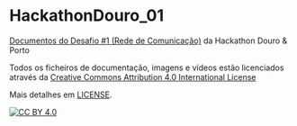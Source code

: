 # HackathonDouro_01
[Documentos do Desafio #1 (Rede de Comunicação)](docs/index.md) da Hackathon Douro &amp; Porto


Todos os ficheiros de documentação, imagens e vídeos estão licenciados através da [Creative Commons Attribution 4.0 International License](http://creativecommons.org/licenses/by/4.0/>)

Mais detalhes em [LICENSE](LICENSE).

[![CC BY 4.0](https://i.creativecommons.org/l/by/4.0/88x31.png)](http://creativecommons.org/licenses/by/4.0/)
